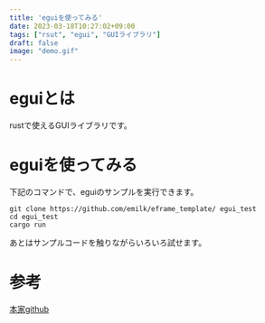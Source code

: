 ```yaml
---
title: 'eguiを使ってみる'
date: 2023-03-18T10:27:02+09:00
tags: ["rsut", "egui", "GUIライブラリ"]
draft: false
image: "demo.gif"
---
```


# eguiとは

rustで使えるGUIライブラリです。

# eguiを使ってみる

下記のコマンドで、eguiのサンプルを実行できます。

```
git clone https://github.com/emilk/eframe_template/ egui_test
cd egui_test
cargo run
```

あとはサンプルコードを触りながらいろいろ試せます。

# 参考
[本家github](https://github.com/emilk/egui)

